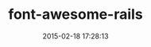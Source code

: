 ---
layout: post
title:  "font-awesome-rails"
repo:   "bokmann/font-awesome-rails"
date:   2015-02-18 17:28:13
gemurl: https://github.com/bokmann/font-awesome-rails
---